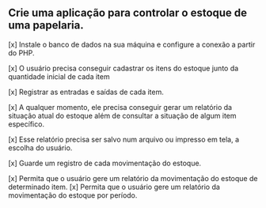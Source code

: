 
## Crie uma aplicação para controlar o estoque de uma papelaria.
[x] Instale o banco de dados na sua máquina e configure a conexão a partir do PHP.

[x] O usuário precisa conseguir cadastrar os itens do estoque junto da quantidade inicial de cada item

[x] Registrar as entradas e saídas de cada item.

[x] A qualquer momento, ele precisa conseguir gerar um relatório da situação atual do estoque além de consultar a situação de algum item específico.

[x] Esse relatório precisa ser salvo num arquivo ou impresso em tela, a escolha do usuário.

[x] Guarde um registro de cada movimentação do estoque.

[x] Permita que o usuário gere um relatório da movimentação do estoque de determinado item.
[x] Permita que o usuário gere um relatório da movimentação do estoque por período.
